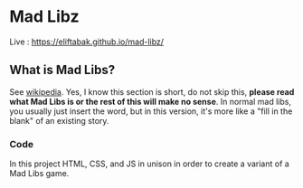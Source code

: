 # Mad Libz

Live : https://eliftabak.github.io/mad-libz/

## What is Mad Libs? 
See [wikipedia](https://en.wikipedia.org/wiki/Mad_Libs). Yes, I know this section is short, do not skip this, **please read what Mad Libs is or the rest of this will make no sense**. In normal mad libs, you usually just insert the word, but in this version, it's more like a "fill in the blank" of an existing story.


### Code

In this project HTML, CSS, and JS in unison in order to create a variant of a Mad Libs game. 
